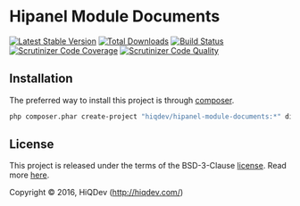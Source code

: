 Hipanel Module Documents
========================

[![Latest Stable Version](https://poser.pugx.org/hiqdev/hipanel-module-documents/v/stable)](https://packagist.org/packages/hiqdev/hipanel-module-documents)
[![Total Downloads](https://poser.pugx.org/hiqdev/hipanel-module-documents/downloads)](https://packagist.org/packages/hiqdev/hipanel-module-documents)
[![Build Status](https://img.shields.io/travis/hiqdev/hipanel-module-documents.svg)](https://travis-ci.org/hiqdev/hipanel-module-documents)
[![Scrutinizer Code Coverage](https://img.shields.io/scrutinizer/coverage/g/hiqdev/hipanel-module-documents.svg)](https://scrutinizer-ci.com/g/hiqdev/hipanel-module-documents/)
[![Scrutinizer Code Quality](https://img.shields.io/scrutinizer/g/hiqdev/hipanel-module-documents.svg)](https://scrutinizer-ci.com/g/hiqdev/hipanel-module-documents/)

## Installation

The preferred way to install this project is through [composer](http://getcomposer.org/download/).

```sh
php composer.phar create-project "hiqdev/hipanel-module-documents:*" directory2install
```

## License

This project is released under the terms of the BSD-3-Clause [license](LICENSE).
Read more [here](http://choosealicense.com/licenses/bsd-3-clause).

Copyright © 2016, HiQDev (http://hiqdev.com/)
